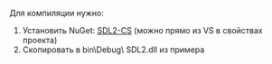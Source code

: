 Для компиляции нужно:
1. Установить NuGet: [SDL2-CS](https://www.nuget.org/packages/SDL2-CS.dll/2.0.0) (можно прямо из VS в свойствах проекта)
2. Скопировать в bin\Debug\ SDL2.dll из примера
